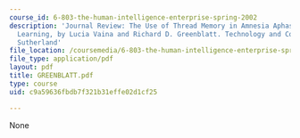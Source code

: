 ```yaml
---
course_id: 6-803-the-human-intelligence-enterprise-spring-2002
description: 'Journal Review: The Use of Thread Memory in Amnesia Aphasia and Concept
  Learning, by Lucia Vaina and Richard D. Greenblatt. Technology and Courage, by Ivan
  Sutherland'
file_location: /coursemedia/6-803-the-human-intelligence-enterprise-spring-2002/c9a59636fbdb7f321b31effe02d1cf25_GREENBLATT.pdf
file_type: application/pdf
layout: pdf
title: GREENBLATT.pdf
type: course
uid: c9a59636fbdb7f321b31effe02d1cf25

---
```

None